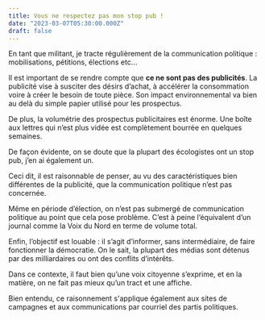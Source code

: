 ```yaml
---
title: Vous ne respectez pas mon stop pub !
date: "2023-03-07T05:30:00.000Z"
draft: false
---
```


En tant que militant, je tracte régulièrement de la communication politique : mobilisations, pétitions, élections etc...

Il est important de se rendre compte que **ce ne sont pas des publicités**. La publicité vise à susciter des désirs d’achat, à accélérer la consommation voire à créer le besoin de toute pièce. Son impact environnemental va bien au delà du simple papier utilisé pour les prospectus.

De plus, la volumétrie des prospectus publicitaires est énorme. Une boîte aux lettres qui n’est plus vidée est complètement bourrée en quelques semaines.

De façon évidente, on se doute que la plupart des écologistes ont un stop pub, j’en ai également un.

Ceci dit, il est raisonnable de penser, au vu des caractéristiques bien différentes de la publicité, que la communication politique n’est pas concernée.

Même en période d’élection, on n’est pas submergé de communication politique au point que cela pose problème. C’est à peine l’équivalent d’un journal comme la Voix du Nord en terme de volume total.

Enfin, l’objectif est louable : il s’agit d’informer, sans intermédiaire, de faire fonctionner la démocratie. On le sait, la plupart des médias sont détenus par des milliardaires ou ont des conflits d’intérêts.

Dans ce contexte, il faut bien qu’une voix citoyenne s’exprime, et en la matière, on ne fait pas mieux qu’un tract et une affiche.

Bien entendu, ce raisonnement s'applique également aux sites de campagnes et aux communications par courriel des partis politiques.
